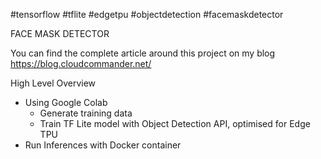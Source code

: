 #tensorflow #tflite #edgetpu #objectdetection #facemaskdetector

FACE MASK DETECTOR

You can find the complete article around this project on my blog https://blog.cloudcommander.net/

High Level Overview

- Using Google Colab
  - Generate training data
  - Train TF Lite model with Object Detection API, optimised for Edge TPU
- Run Inferences with Docker container

